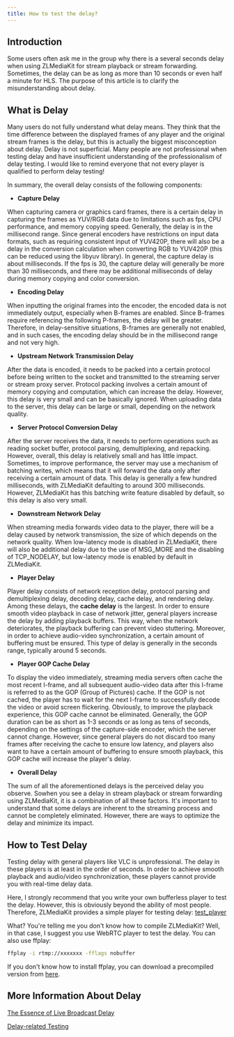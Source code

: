 ```yaml
---
title: How to test the delay?
---
```

## Introduction
Some users often ask me in the group why there is a several seconds delay when using ZLMediaKit for stream playback or stream forwarding. Sometimes, the delay can be as long as more than 10 seconds or even half a minute for HLS. The purpose of this article is to clarify the misunderstanding about delay.

## What is Delay
Many users do not fully understand what delay means. They think that the time difference between the displayed frames of any player and the original stream frames is the delay, but this is actually the biggest misconception about delay.
Delay is not superficial. Many people are not professional when testing delay and have insufficient understanding of the professionalism of delay testing. I would like to remind everyone that not every player is qualified to perform delay testing!

In summary, the overall delay consists of the following components:

- **Capture Delay**

When capturing camera or graphics card frames, there is a certain delay in capturing the frames as YUV/RGB data due to limitations such as fps, CPU performance, and memory copying speed. Generally, the delay is in the millisecond range. Since general encoders have restrictions on input data formats, such as requiring consistent input of YUV420P, there will also be a delay in the conversion calculation when converting RGB to YUV420P (this can be reduced using the libyuv library). In general, the capture delay is about milliseconds. If the fps is 30, the capture delay will generally be more than 30 milliseconds, and there may be additional milliseconds of delay during memory copying and color conversion.

- **Encoding Delay**

When inputting the original frames into the encoder, the encoded data is not immediately output, especially when B-frames are enabled. Since B-frames require referencing the following P-frames, the delay will be greater. Therefore, in delay-sensitive situations, B-frames are generally not enabled, and in such cases, the encoding delay should be in the millisecond range and not very high.

- **Upstream Network Transmission Delay**

After the data is encoded, it needs to be packed into a certain protocol before being written to the socket and transmitted to the streaming server or stream proxy server. Protocol packing involves a certain amount of memory copying and computation, which can increase the delay. However, this delay is very small and can be basically ignored. When uploading data to the server, this delay can be large or small, depending on the network quality.

- **Server Protocol Conversion Delay**

After the server receives the data, it needs to perform operations such as reading socket buffer, protocol parsing, demultiplexing, and repacking. However, overall, this delay is relatively small and has little impact. Sometimes, to improve performance, the server may use a mechanism of batching writes, which means that it will forward the data only after receiving a certain amount of data. This delay is generally a few hundred milliseconds, with ZLMediaKit defaulting to around 300 milliseconds. However, ZLMediaKit has this batching write feature disabled by default, so this delay is also very small.

- **Downstream Network Delay**

When streaming media forwards video data to the player, there will be a delay caused by network transmission, the size of which depends on the network quality. When low-latency mode is disabled in ZLMediaKit, there will also be additional delay due to the use of MSG_MORE and the disabling of TCP_NODELAY, but low-latency mode is enabled by default in ZLMediaKit.

- **Player Delay**

Player delay consists of network reception delay, protocol parsing and demultiplexing delay, decoding delay, cache delay, and rendering delay. Among these delays, the **cache delay** is the largest. In order to ensure smooth video playback in case of network jitter, general players increase the delay by adding playback buffers. This way, when the network deteriorates, the playback buffering can prevent video stuttering. Moreover, in order to achieve audio-video synchronization, a certain amount of buffering must be ensured. This type of delay is generally in the seconds range, typically around 5 seconds.

- **Player GOP Cache Delay**

To display the video immediately, streaming media servers often cache the most recent I-frame, and all subsequent audio-video data after this I-frame is referred to as the GOP (Group of Pictures) cache. If the GOP is not cached, the player has to wait for the next I-frame to successfully decode the video or avoid screen flickering. Obviously, to improve the playback experience, this GOP cache cannot be eliminated. Generally, the GOP duration can be as short as 1-3 seconds or as long as tens of seconds, depending on the settings of the capture-side encoder, which the server cannot change. However, since general players do not discard too many frames after receiving the cache to ensure low latency, and players also want to have a certain amount of buffering to ensure smooth playback, this GOP cache will increase the player's delay.

- **Overall Delay**

The sum of all the aforementioned delays is the perceived delay you observe. Sowhen you see a delay in stream playback or stream forwarding using ZLMediaKit, it is a combination of all these factors. It's important to understand that some delays are inherent to the streaming process and cannot be completely eliminated. However, there are ways to optimize the delay and minimize its impact.


## How to Test Delay
Testing delay with general players like VLC is unprofessional. The delay in these players is at least in the order of seconds. In order to achieve smooth playback and audio/video synchronization, these players cannot provide you with real-time delay data.

Here, I strongly recommend that you write your own bufferless player to test the delay. However, this is obviously beyond the ability of most people. Therefore, ZLMediaKit provides a simple player for testing delay:
[test_player](https://github.com/ZLMediaKit/ZLMediaKit/blob/master/player/test_player.cpp)

What? You're telling me you don't know how to compile ZLMediaKit? Well, in that case, I suggest you use WebRTC player to test the delay. You can also use ffplay:

```bash
ffplay -i rtmp://xxxxxxx -fflags nobuffer
```

If you don't know how to install ffplay, you can download a precompiled version from [here](http://ffmpeg.org/download.html).


## More Information About Delay
[The Essence of Live Broadcast Delay](../documents/the_nature_of_live_broadcast_delay.md)

[Delay-related Testing](./delay_test.md)
